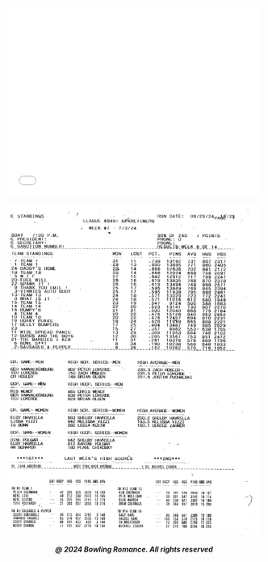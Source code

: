 <html>

<head style="visibility: hidden;">
       
<body>  
       
<embed src="spareme/boontonlanes07005.pdf" width="500" height="375" type="application/pdf" />

<img
  class="fit-picture"
  src="boontonlanes07005.pdf" 
  alt="" />
  
<h5 style="text-align:center;"><i>@ 2024 Bowling Romance. All rights reserved</i></h5>   
</body>
</head>
</html>
